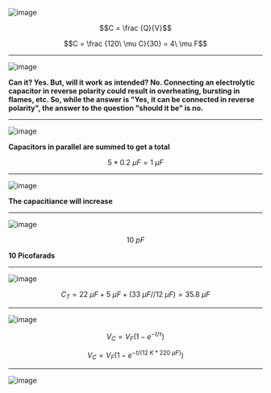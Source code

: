 ![image](https://github.com/user-attachments/assets/833f665b-1cbf-49d5-b3c7-442f135d984e)

$$C = \frac {Q}{V}$$

$$C = \frac {120\ \mu C}{30} = 4\ \mu F$$

***

![image](https://github.com/user-attachments/assets/e050f5ef-bdfa-47c2-9506-34f878120791)

**Can it? Yes. But, will it work as intended? No. Connecting an electrolytic capacitor in reverse polarity could result in overheating, bursting in flames, etc. So, while the answer is "Yes, it can be connected in reverse polarity", the answer to the question "should it be" is no.**

***

![image](https://github.com/user-attachments/assets/d29df248-4e41-4e29-9d6e-0e6148edbda7)

**Capacitors in parallel are summed to get a total**

$$5 * 0.2\ \mu F = 1\ \mu F$$

***

![image](https://github.com/user-attachments/assets/1da1123a-383c-4090-a147-b90e1b415b08)


**The capacitiance will increase**

***

![image](https://github.com/user-attachments/assets/d295368a-5202-45c8-aa8e-0eeb25f1ea13)


$$10\ pF$$

**10 Picofarads**

***

![image](https://github.com/user-attachments/assets/59a676ae-1e89-4d96-9332-db905cbacadf)

$$C_T = 22\ \mu F + 5\ \mu F + (33\ \mu F // 12\ \mu F) = 35.8\ \mu F$$

***

![image](https://github.com/user-attachments/assets/c769ec8b-efd7-4b0c-8224-17f328612a27)

$$V_C = V_F(1 - e^{-t/\tau})$$

$$V_C = V_F(1 - e^{-t/(12\ K * 220\ \mu F)})$$

$$$$

***

![image](https://github.com/user-attachments/assets/6d3d1a12-62b8-4bb4-9e50-2d06abf34317)
